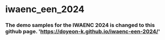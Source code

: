 # iwaenc_een_2024
### The demo samples for the IWAENC 2024 is changed to this github page. 'https://doyeon-k.github.io/iwaenc-een-2024/'
